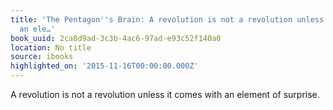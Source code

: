 ```yaml
---
title: 'The Pentagon''s Brain: A revolution is not a revolution unless it comes with
  an ele…'
book_uuid: 2ca8d9ad-3c3b-4ac6-97ad-e93c52f140a0
location: No title
source: ibooks
highlighted_on: '2015-11-16T00:00:00.000Z'
---
```


A revolution is not a revolution unless it comes with an element of surprise.